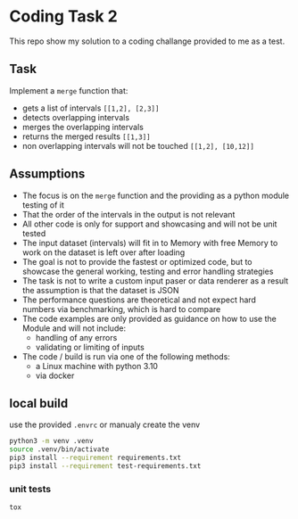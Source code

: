 # Coding Task 2

This repo show my solution to a coding challange provided to me as a test.

## Task

Implement a `merge` function that:
 - gets a list of intervals `[[1,2], [2,3]]`
 - detects overlapping intervals
 - merges the overlapping intervals
 - returns the merged results `[[1,3]]`
 - non overlapping intervals will not be touched `[[1,2], [10,12]]`

## Assumptions

- The focus is on the `merge` function and the providing as a python module testing of it
- That the order of the intervals in the output is not relevant
- All other code is only for support and showcasing and will not be unit tested
- The input dataset (intervals) will fit in to Memory with free Memory to work on the dataset is left over after loading
- The goal is not to provide the fastest or optimized code, but to showcase the general working, testing and error handling strategies
- The task is not to write a custom input paser or data renderer as a result the assumption is that the dataset is JSON
- The performance questions are theoretical and not expect hard numbers via benchmarking, which is hard to compare
- The code examples are only provided as guidance on how to use the Module and will not include:
    - handling of any errors
    - validating or limiting of inputs
- The code / build is run via one of the following methods:
    - a Linux machine with python 3.10
    - via docker

## local build

use the provided `.envrc` or manualy create the venv

```sh
python3 -m venv .venv
source .venv/bin/activate
pip3 install --requirement requirements.txt
pip3 install --requirement test-requirements.txt
```

### unit tests ###
```sh
tox
```
